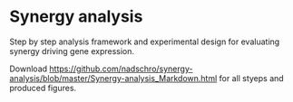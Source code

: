# Synergy analysis

Step by step analysis framework and experimental design for evaluating synergy driving gene expression.

Download https://github.com/nadschro/synergy-analysis/blob/master/Synergy-analysis_Markdown.html for all styeps and produced figures.
